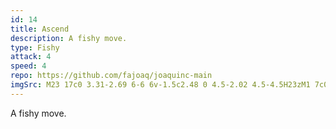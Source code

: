 ```yaml
---
id: 14
title: Ascend
description: A fishy move.
type: Fishy
attack: 4
speed: 4
repo: https://github.com/fajoaq/joaquinc-main
imgSrc: M23 17c0 3.31-2.69 6-6 6v-1.5c2.48 0 4.5-2.02 4.5-4.5H23zM1 7c0-3.31 2.69-6 6-6v1.5C4.52 2.5 2.5 4.52 2.5 7H1zm7.01-2.68-4.6 4.6c-3.22 3.22-3.22 8.45 0 11.67s8.45 3.22 11.67 0l7.07-7.07c.49-.49.49-1.28 0-1.77s-1.28-.49-1.77 0l-4.42 4.42-.71-.71 6.54-6.54c.49-.49.49-1.28 0-1.77s-1.28-.49-1.77 0l-5.83 5.83-.71-.71 6.89-6.89c.49-.49.49-1.28 0-1.77s-1.28-.49-1.77 0l-6.89 6.89-.69-.7 5.48-5.48c.49-.49.49-1.28 0-1.77s-1.28-.49-1.77 0l-7.62 7.62c1.22 1.57 1.11 3.84-.33 5.28l-.71-.71c1.17-1.17 1.17-3.07 0-4.24l-.35-.35 4.07-4.07c.49-.49.49-1.28 0-1.77-.5-.48-1.29-.48-1.78.01z
---
```


A fishy move.
